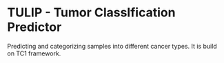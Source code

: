 # TULIP - Tumor ClassIfication Predictor
Predicting and categorizing samples into different cancer types. It is build on TC1 framework.


